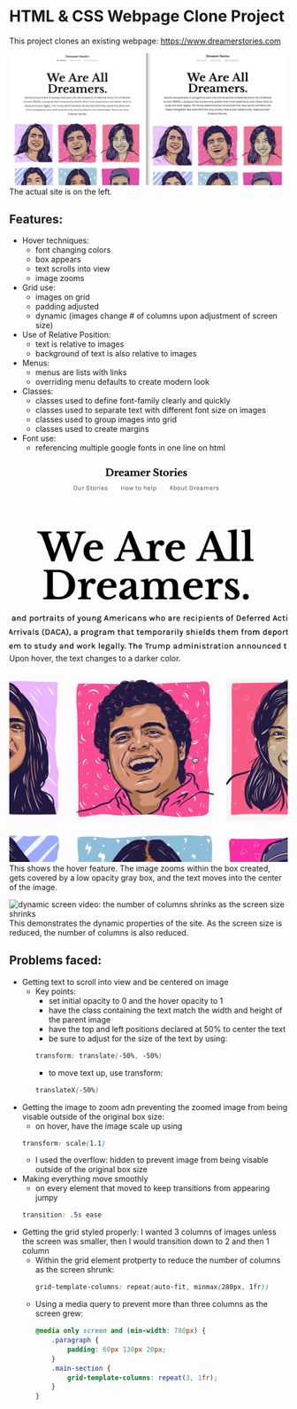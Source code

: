 # HTML & CSS Webpage Clone Project
This project clones an existing webpage: https://www.dreamerstories.com

![side by side comparison of the two sites](images/side_by_side.png)
The actual site is on the left.

## Features:
- Hover techniques:
    - font changing colors
    - box appears
    - text scrolls into view
    - image zooms
- Grid use:
    - images on grid
    - padding adjusted
    - dynamic (images change # of columns upon adjustment of screen size)
- Use of Relative Position:
    - text is relative to images
    - background of text is also relative to images
- Menus:
    - menus are lists with links
    - overriding menu defaults to create modern look
- Classes:
    - classes used to define font-family clearly and quickly
    - classes used to separate text with different font size on images
    - classes used to group images into grid
    - classes used to create margins
- Font use:
    - referencing multiple google fonts in one line on html

![hover on the menu, text color change](images/hover_2.gif)
Upon hover, the text changes to a darker color.

![image changes upon hover](images/hover_1.gif)
This shows the hover feature. The image zooms within the box created, gets covered by a low opacity gray box, and the text moves into the center of the image.

![dynamic screen video: the number of columns shrinks as the screen size shrinks](images/dynamic_site.gif)
This demonstrates the dynamic properties of the site. As the screen size is reduced, the number of columns is also reduced.



## Problems faced:
- Getting text to scroll into view and be centered on image
    - Key points: 
        - set initial opacity to 0 and the hover opacity to 1
        - have the class containing the text match the width and height of the parent image 
        - have the top and left positions declared at 50% to center the text
        - be sure to adjust for the size of the text by using: 
        ```css
        transform: translate(-50%, -50%)
        ```
        - to move text up, use transform: 
        ```css
        translateX(-50%) 
        ```
- Getting the image to zoom adn preventing the zoomed image from being visable outside of the original box size:
    - on hover, have the image scale up using 
    ```css
    transform: scale(1.1)
    ```
    - I used the overflow: hidden to prevent image from being visable outside of the original box size
- Making everything move smoothly
    - on every element that moved to keep transitions from appearing jumpy
    ```css
    transition: .5s ease
    ```
- Getting the grid styled properly: I wanted 3 columns of images unless the screen was smaller, then I would transition down to 2 and then 1 column
    - Within the grid element protperty to reduce the number of columns as the screen shrunk:
        ```css
        grid-template-columns: repeat(auto-fit, minmax(280px, 1fr))
        ```
    - Using a media query to prevent more than three columns as the screen grew:
        ```css
        @media only screen and (min-width: 780px) {
            .paragraph {
                padding: 60px 130px 20px;
            }
            .main-section {
                grid-template-columns: repeat(3, 1fr);
            }
        }

        ```

